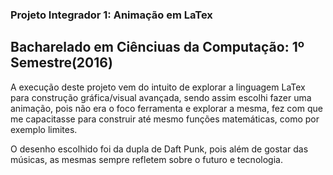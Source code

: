 ### Projeto Integrador 1: Animação em LaTex
## Bacharelado em Ciênciuas da Computação: 1º Semestre(2016)

A execução deste projeto vem do intuito de explorar a linguagem LaTex para construção gráfica/visual avançada, sendo assim escolhi fazer uma animação, pois não era o foco ferramenta e explorar a mesma, fez com que me capacitasse para construir até mesmo funções matemáticas, como por exemplo limites.

O desenho escolhido foi da dupla de Daft Punk, pois além de gostar das músicas, as mesmas sempre refletem sobre o futuro e tecnologia.